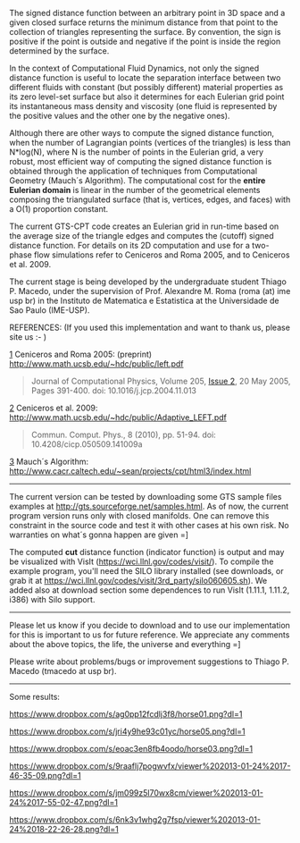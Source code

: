 The signed distance function between an arbitrary point in 3D space and a given closed surface returns the minimum distance from that point to the collection of triangles representing the surface. By convention, the sign is positive if the point is outside and negative if the point is inside the region determined by the surface.

In the context of Computational Fluid Dynamics, not only the signed distance function is useful to locate the separation interface between two different fluids with constant (but possibly different) material properties as its zero level-set surface but also it determines for each Eulerian grid point its instantaneous mass density and viscosity (one fluid is represented by the positive values and the other one by the negative ones).

Although there are other ways to compute the signed distance function, when the number of Lagrangian points (vertices of the triangles) is less than N\*log(N), where N is the number of points in the Eulerian grid, a very robust, most efficient way of computing the signed distance function is obtained through the application of techniques from Computational Geometry (Mauch´s Algorithm). The computational cost for the **entire Eulerian domain** is linear in the number of the geometrical elements composing the triangulated surface (that is, vertices, edges, and faces) with a O(1) proportion constant.

The current GTS-CPT code creates an Eulerian grid in run-time based on the average size of the triangle edges and computes the (cutoff) signed distance function. For details on its 2D computation and use for a two-phase flow simulations refer to Ceniceros and Roma 2005, and to Ceniceros et al. 2009.

The current stage is being developed by the undergraduate student Thiago P. Macedo, under the supervision of Prof. Alexandre M. Roma (roma (at) ime usp br) in the Instituto de Matematica e Estatistica at the Universidade de Sao Paulo (IME-USP).


REFERENCES: (If you used this implementation and want to thank us, please site us :- )

[1](1.md) Ceniceros and Roma 2005: (preprint) http://www.math.ucsb.edu/~hdc/public/left.pdf
> Journal of Computational Physics, Volume 205, [Issue 2](https://code.google.com/p/gts-cpt/issues/detail?id=2), 20 May 2005, Pages 391-400.
> doi:  10.1016/j.jcp.2004.11.013


[2](2.md) Ceniceros et al. 2009: http://www.math.ucsb.edu/~hdc/public/Adaptive_LEFT.pdf
> Commun. Comput. Phys., 8 (2010), pp. 51-94.
> doi:  10.4208/cicp.050509.141009a


[3](3.md) Mauch´s Algorithm: http://www.cacr.caltech.edu/~sean/projects/cpt/html3/index.html


---


The current version can be tested by downloading some GTS sample files examples at http://gts.sourceforge.net/samples.html. As of now, the current program version runs only with closed manifolds. One can remove this constraint in the source code and test it with other cases at his own risk. No warranties on what´s gonna happen are given =]

The computed **cut** distance function (indicator function) is output and may be visualized with VisIt (https://wci.llnl.gov/codes/visit/). To compile the example program, you'll need the SILO library installed (see downloads, or grab it at https://wci.llnl.gov/codes/visit/3rd_party/silo060605.sh). We added also at download section some dependences to run VisIt (1.11.1, 1.11.2, i386) with Silo support.


---


Please let us know if you decide to download and to use our implementation for this is important to us for future reference. We appreciate any comments about the above topics, the life, the universe and everything =]

Please write about problems/bugs or improvement suggestions to Thiago P. Macedo (tmacedo at usp br).


---


Some results:

https://www.dropbox.com/s/ag0pp12fcdlj3f8/horse01.png?dl=1

https://www.dropbox.com/s/jri4y9he93c01yc/horse05.png?dl=1

https://www.dropbox.com/s/eoac3en8fb4oodo/horse03.png?dl=1

https://www.dropbox.com/s/9raaflj7pogwvfx/viewer%202013-01-24%2017-46-35-09.png?dl=1

https://www.dropbox.com/s/jm099z5l70wx8cm/viewer%202013-01-24%2017-55-02-47.png?dl=1

https://www.dropbox.com/s/6nk3v1whg2g7fsp/viewer%202013-01-24%2018-22-26-28.png?dl=1